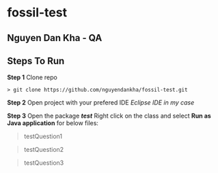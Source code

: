 # fossil-test
## Nguyen Dan Kha - QA

## Steps To Run 
**Step 1**
Clone repo
```
> git clone https://github.com/nguyendankha/fossil-test.git
```

**Step 2**
Open project with your prefered IDE 
*Eclipse IDE in my case*

**Step 3**
Open the package _**test**_
Right click on the class and select **Run as Java application** for below files:
> testQuestion1

> testQuestion2

> testQuestion3
